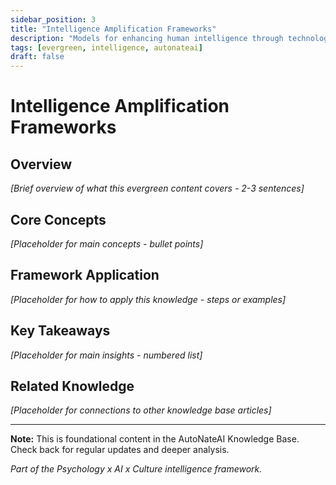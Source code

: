 ```yaml
---
sidebar_position: 3
title: "Intelligence Amplification Frameworks"
description: "Models for enhancing human intelligence through technology"
tags: [evergreen, intelligence, autonateai]
draft: false
---
```


# Intelligence Amplification Frameworks

## Overview
*[Brief overview of what this evergreen content covers - 2-3 sentences]*

## Core Concepts
*[Placeholder for main concepts - bullet points]*

## Framework Application
*[Placeholder for how to apply this knowledge - steps or examples]*

## Key Takeaways
*[Placeholder for main insights - numbered list]*

## Related Knowledge
*[Placeholder for connections to other knowledge base articles]*

---

**Note:** This is foundational content in the AutoNateAI Knowledge Base. Check back for regular updates and deeper analysis.

*Part of the Psychology x AI x Culture intelligence framework.*
